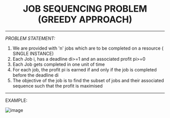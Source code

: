 <b><center><h1> JOB SEQUENCING PROBLEM (GREEDY APPROACH) </h1></center></b>

-------------------------------------------------------------------------------------------------------------------------------------------------------

*PROBLEM STATEMENT:*

1. We are provided with 'n' jobs which are to be completed on a resource ( SINGLE INSTANCE)
2. Each Job i, has a deadline di>=1 and an associated profit pi>=0
3. Each Job gets completed in one unit of time
4. For each job, the profit pi is earned if and only if the job is completed before the deadline di
5. The objective of the job is to find the subset of jobs and their associated sequence such that the profit is maximised

----------------------------------------------------------------------------------------------------------------------------------------------------

EXAMPLE: 

![image](https://user-images.githubusercontent.com/80255503/161373277-07e50337-3ca0-4ca9-9c4b-fe2023bf483e.png)
